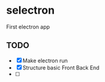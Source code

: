 # selectron
First electron app

## TODO
- [X] Make electron run
- [X] Structure basic Front Back End
- [ ] 
